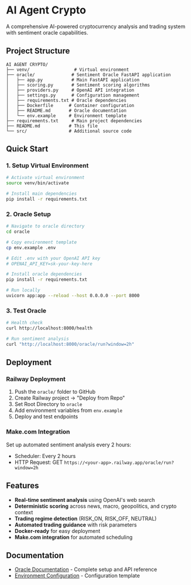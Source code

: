 # AI Agent Crypto

A comprehensive AI-powered cryptocurrency analysis and trading system with sentiment oracle capabilities.

## Project Structure

```
AI AGENT CRYPTO/
├── venv/                 # Virtual environment
├── oracle/              # Sentiment Oracle FastAPI application
│   ├── app.py           # Main FastAPI application
│   ├── scoring.py       # Sentiment scoring algorithms
│   ├── providers.py     # OpenAI API integration
│   ├── settings.py      # Configuration management
│   ├── requirements.txt # Oracle dependencies
│   ├── Dockerfile      # Container configuration
│   ├── README.md       # Oracle documentation
│   └── env.example     # Environment template
├── requirements.txt     # Main project dependencies
├── README.md           # This file
└── src/                # Additional source code
```

## Quick Start

### 1. Setup Virtual Environment

```bash
# Activate virtual environment
source venv/bin/activate

# Install main dependencies
pip install -r requirements.txt
```

### 2. Oracle Setup

```bash
# Navigate to oracle directory
cd oracle

# Copy environment template
cp env.example .env

# Edit .env with your OpenAI API key
# OPENAI_API_KEY=sk-your-key-here

# Install oracle dependencies
pip install -r requirements.txt

# Run locally
uvicorn app:app --reload --host 0.0.0.0 --port 8000
```

### 3. Test Oracle

```bash
# Health check
curl http://localhost:8000/health

# Run sentiment analysis
curl "http://localhost:8000/oracle/run?window=2h"
```

## Deployment

### Railway Deployment

1. Push the `oracle/` folder to GitHub
2. Create Railway project → "Deploy from Repo"
3. Set Root Directory to `oracle`
4. Add environment variables from `env.example`
5. Deploy and test endpoints

### Make.com Integration

Set up automated sentiment analysis every 2 hours:
- Scheduler: Every 2 hours
- HTTP Request: GET `https://<your-app>.railway.app/oracle/run?window=2h`

## Features

- **Real-time sentiment analysis** using OpenAI's web search
- **Deterministic scoring** across news, macro, geopolitics, and crypto context
- **Trading regime detection** (RISK_ON, RISK_OFF, NEUTRAL)
- **Automated trading guidance** with risk parameters
- **Docker-ready** for easy deployment
- **Make.com integration** for automated scheduling

## Documentation

- [Oracle Documentation](./oracle/README.md) - Complete setup and API reference
- [Environment Configuration](./oracle/env.example) - Configuration template

